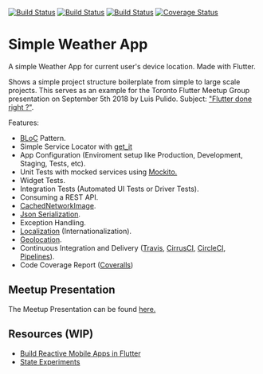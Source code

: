 [![Build Status](https://travis-ci.org/nosmirck/simple_weather.svg?branch=master)](https://travis-ci.org/nosmirck/simple_weather) [![Build Status](https://api.cirrus-ci.com/github/nosmirck/simple_weather.svg)](https://cirrus-ci.com/github/nosmirck/simple_weather) [![Build Status](https://circleci.com/gh/nosmirck/simple_weather.svg?style=shield)](https://circleci.com/gh/nosmirck/simple_weather) [![Coverage Status](https://coveralls.io/repos/github/nosmirck/simple_weather/badge.svg?branch=master)](https://coveralls.io/github/nosmirck/simple_weather?branch=master)

# Simple Weather App

A simple Weather App for current user's device location. Made with Flutter.

Shows a simple project structure boilerplate from simple to large scale projects. This serves as an example for the Toronto Flutter Meetup Group presentation on September 5th 2018 by Luis Pulido. Subject: ["Flutter done right ?"](https://www.meetup.com/To-Flutter-Meetup/events/mrbzxpyxmbhb/).

Features:
- [BLoC](https://www.youtube.com/watch?v=RS36gBEp8OI) Pattern.
- Simple Service Locator with [get_it](https://pub.dartlang.org/packages/get_it)
- App Configuration (Enviroment setup like Production, Development, Staging, Tests, etc).
- Unit Tests with mocked services using [Mockito.](https://pub.dartlang.org/packages/mockito)
- Widget Tests.
- Integration Tests (Automated UI Tests or Driver Tests).
- Consuming a REST API.
- [CachedNetworkImage](https://pub.dartlang.org/packages/cached_network_image).
- [Json Serialization](https://pub.dartlang.org/packages/json_serializable).
- Exception Handling.
- [Localization](https://flutter.io/tutorials/internationalization/) (Internationalization).
- [Geolocation](https://pub.dartlang.org/packages/geolocator).
- Continuous Integration and Delivery ([Travis](https://travis-ci.org/), [CirrusCI](https://cirrus-ci.com/), [CircleCI](https://circleci.com/), [Pipelines](https://bitbucket.org/product/features/pipelines)).
- Code Coverage Report ([Coveralls](https://coveralls.io/))


## Meetup Presentation

The Meetup Presentation can be found [here.](url) 

## Resources (WIP)

- [Build Reactive Mobile Apps in Flutter](https://medium.com/flutter-io/build-reactive-mobile-apps-in-flutter-companion-article-13950959e381)
- [State Experiments](https://github.com/filiph/state_experiments/)
